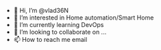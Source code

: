 - 👋 Hi, I’m @vlad36N
- 👀 I’m interested in Home automation/Smart Home
- 🌱 I’m currently learning DevOps
- 💞️ I’m looking to collaborate on ...
- 📫 How to reach me email

<!---
vlad36N/vlad36N is a ✨ special ✨ repository because its `README.md` (this file) appears on your GitHub profile.
You can click the Preview link to take a look at your changes.
--->
